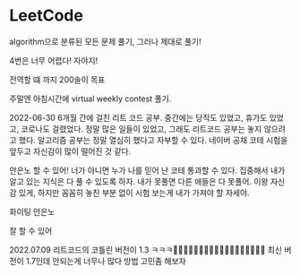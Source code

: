 # LeetCode
algorithm으로 분류된 모든 문제 풀기, 그러나 제대로 풀기!

4번은 너무 어렵다! 자야지!

전역할 떄 까지 200솔이 목표

주말엔 아침시간에  virtual weekly contest 풀기. 

2022-06-30
6개월 간에 걸친 리트 코드 공부. 중간에는 당직도 있었고, 휴가도 있었고, 코로나도 걸렸었다.
정말 많은 일들이 있었고, 그래도 리트코드 공부는 놓지 않으려고 했다.
알고리즘 공부는 정말 열심히 했다고 자부할 수 있다.
네이버 공채 코테 시험을 앞두고 자신감이 많이 떨어진 것 같다.

안은노 할 수 있어! 너가 아니면 누가 나를 믿어
난 코테 통과할 수 있다.
집중해서 내가 알고 있는 지식은 다 풀 수 있도록 하자.
내가 못풀면 다른 애들은 다 못풀어.
이왕 자신감 있게, 하지만 꼼꼼히 놓친 부분 없이 시험 보는게 내가 가져야 할 자세야.

화이팅 안은노

잘 할 수 있어

2022.07.09
리트코드의 코틀린 버전이 1.3 ㅋㅋㅋㅋ̤̫ㅋ̤̮ㅋ̤̻ㅋ̤̫ㅋ̤̮ㅋ̤̻
최신 버전이 1.7인데
안되는게 너무나 많다
방법 고민좀 해보자
